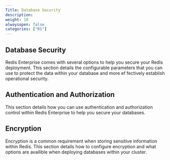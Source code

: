 ```yaml
---
Title: Database Security
description:
weight: 10
alwaysopen: false
categories: ["RS"]
---
```


## Database Security
Redis Enterprise comes with several options to help you secure your Redis deployment. This section details the configurable parameters that you can use to protect the data within your database and more ef
fectively establish operational security.

## Authentication and Authorization
This section details how you can use authentication and authorization control within Redis Enterprise to help you secure your databases.

## Encryption
Encryption is a common requirement when storing sensitive information within Redis. This section details how to configure encryption and what options are availible when deploying databases within your cluster.
